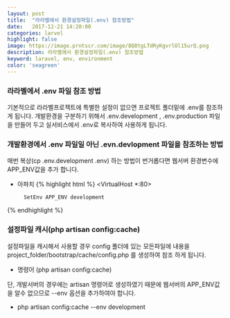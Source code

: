 ```yaml
---
layout: post
title:  "라라벨에서 환경설정파일(.env) 참조방법"
date:   2017-12-21 14:20:00
categories: larvel
highlight: false
image: https://image.prntscr.com/image/8Q8tgLTdRyKgvrlOl15urQ.png
description: 라라벨에서 환경설정파일(.env) 참조방법
keyword: laravel, env, environment
color: 'seagreen'
---
```


### 라라벨에서 .env 파일 참조 방법
기본적으로 라라벨프로젝트에 특별한 설정이 없으면 프로젝트 폴더밑에 .env를 참조하게 됩니다.
개발환경을 구분하기 위해서 .env.development , .env.production 파일을 만들어 두고
실서비스에서 .env로 복사하여 사용하게 됩니다.


### 개발환경에서 .env 파일일 아닌 .evn.devlopment 파일을 참조하는 방법
매번 복상(cp .env.development .env) 하는 방법이 번거롭다면 웹서버 환경변수에 APP_ENV값을 추가 합니다.

- 아파치
{% highlight html %}
<VirtualHost *:80>

        SetEnv APP_ENV development
</VirtualHost>
{% endhighlight %}


### 설정파일 캐시(php artisan config:cache)
설정파일을 캐시해서 사용할 경우 config 폴더에 있는 모든파일에 내용을 
project_folder/bootstrap/cache/config.php 를 생성하여 참조 하게 됩니다.
- 명령어 (php artisan config:cache)

단, 개발서버의 경우에는 artisan 명령어로 생성하였기 때문에  웹서버의 APP_ENV값을 알수 없으므로 
--env 옵션을 추가하여야 합니다.

- php artisan config:cache --env development
